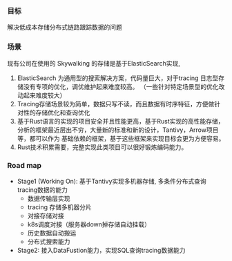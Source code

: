 ### 目标 
解决低成本存储分布式链路跟踪数据的问题

### 场景
现有公司在使用的 Skywalking 的存储是基于ElasticSearch实现,
1. ElasticSearch 为通用型的搜索解决方案，代码量巨大，对于tracing 日志型存储没有专项的优化，调优维护起来难度较高。
  （一些针对特定场景型的优化改动起来难度较大）
2. Tracing存储场景较为简单，数据只写不读，而且数据有时序特征，方便做针对性的存储优化和查询优化
3. 基于Rust语言的实现的项目安全并且性能更高，基于Rust实现的高性能存储，分析的框架最近层出不穷，大量新的标准和新的设计，Tantivy，Arrow项目等，都可以作为
  基础依赖的框架，基于这些框架来实现目标会更为方便容易。
4. Rust技术积累需要，完整实现此类项目可以很好锻炼编码能力。

### Road map
- Stage1 (Working On):  基于Tantivy实现多机器存储, 多条件分布式查询tracing数据的能力
  - 数据传输层实现
  - tracing 存储多机器分片
  - 对接存储对接
  - k8s调度对接（服务器down掉存储自动挂载）
  - 历史数据自动搬运
  - 分布式搜索能力
- Stage2: 接入DataFustion能力，实现SQL查询tracing数据能力
